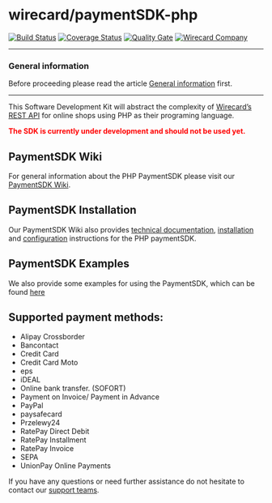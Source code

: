 # wirecard/paymentSDK-php

[![Build Status](https://travis-ci.org/wirecard/paymentSDK-php.svg?branch=master)](https://travis-ci.org/wirecard/paymentSDK-php)
[![Coverage Status](https://coveralls.io/repos/github/wirecard/paymentSDK-php/badge.svg?branch=master)](https://coveralls.io/github/wirecard/paymentSDK-php?branch=master)
[![Quality Gate](https://sonarqube.com/api/badges/gate?key=wirecard-paymentSDK-php)](https://sonarqube.com/dashboard/index/wirecard-paymentSDK-php)
[![Wirecard Company](https://img.shields.io/badge/Wirecard-Company-blue.svg)](https://www.wirecard.com/)

***
### General information 
Before proceeding please read the article [General information](https://github.com/wirecard/paymentSDK-php/wiki/General-information) first.

***

This Software Development Kit will abstract the complexity of [Wirecard’s REST API](https://document-center.wirecard.com) for online shops using PHP as their programing language.

<b style="color: red">The SDK is currently under development and should not be used yet.</b>

## PaymentSDK Wiki

For general information about the PHP PaymentSDK please visit our [PaymentSDK Wiki](https://github.com/wirecard/paymentSDK-php/wiki/General-information). 

## PaymentSDK Installation

Our PaymentSDK Wiki also provides [technical documentation](https://wirecard.github.io/paymentSDK-php/docs), [installation](https://github.com/wirecard/paymentSDK-php/wiki/Installation) and [configuration](https://github.com/wirecard/paymentSDK-php/wiki/Configuration) instructions for the PHP paymentSDK.

## PaymentSDK Examples

We also provide some examples for using the PaymentSDK, which can be found [here](https://wirecard.github.io/paymentSDK-php/examples)

## Supported payment methods:

- Alipay Crossborder
- Bancontact
- Credit Card
- Credit Card Moto
- eps
- iDEAL
- Online bank transfer. (SOFORT)
- Payment on Invoice/ Payment in Advance
- PayPal
- paysafecard
- Przelewy24
- RatePay Direct Debit
- RatePay Installment
- RatePay Invoice
- SEPA
- UnionPay Online Payments

If you have any questions or need further assistance do not hesitate to contact our [support teams](https://guides.wirecard.com/support).